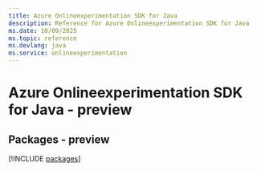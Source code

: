 ```yaml
---
title: Azure Onlineexperimentation SDK for Java
description: Reference for Azure Onlineexperimentation SDK for Java
ms.date: 10/09/2025
ms.topic: reference
ms.devlang: java
ms.service: onlineexperimentation
---
```

# Azure Onlineexperimentation SDK for Java - preview
## Packages - preview
[!INCLUDE [packages](onlineexperimentation-index.md)]
